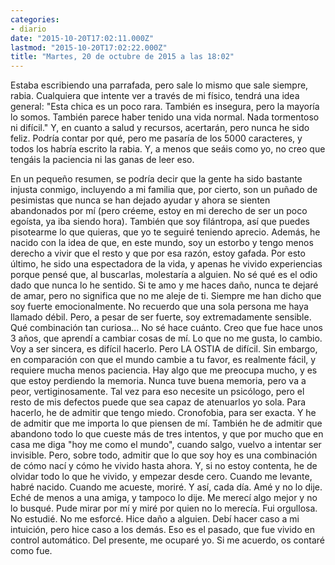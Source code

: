 ```yaml
---
categories:
- diario
date: "2015-10-20T17:02:11.000Z"
lastmod: "2015-10-20T17:02:22.000Z"
title: "Martes, 20 de octubre de 2015 a las 18:02"
---
```


Estaba escribiendo una parrafada, pero sale lo mismo que sale siempre, rabia. Cualquiera que intente ver a través de mi físico, tendrá una idea general: "Esta chica es un poco rara. También es insegura, pero la mayoría lo somos. También parece haber tenido una vida normal. Nada tormentoso ni difícil." Y, en cuanto a salud y recursos, acertarán, pero nunca he sido feliz. Podría contar por qué, pero me pasaría de los 5000 caracteres, y todos los habría escrito la rabia. Y, a menos que seáis como yo, no creo que tengáis la paciencia ni las ganas de leer eso.

En un pequeño resumen, se podría decir que la gente ha sido bastante injusta conmigo, incluyendo a mi familia que, por cierto, son un puñado de pesimistas que nunca se han dejado ayudar y ahora se sienten abandonados por mí (pero créeme, estoy en mi derecho de ser un poco egoísta, ya iba siendo hora). También que soy filántropa, así que puedes pisotearme lo que quieras, que yo te seguiré teniendo aprecio. Además, he nacido con la idea de que, en este mundo, soy un estorbo y tengo menos derecho a vivir que el resto y que por esa razón, estoy gafada. Por esto último, he sido una espectadora de la vida, y apenas he vivido experiencias porque pensé que, al buscarlas, molestaría a alguien. No sé qué es el odio dado que nunca lo he sentido. Si te amo y me haces daño, nunca te dejaré de amar, pero no significa que no me aleje de ti. Siempre me han dicho que soy fuerte emocionalmente. No recuerdo que una sola persona me haya llamado débil. Pero, a pesar de ser fuerte, soy extremadamente sensible. Qué combinación tan curiosa...
No sé hace cuánto. Creo que fue hace unos 3 años, que aprendí a cambiar cosas de mí. Lo que no me gusta, lo cambio. Voy a ser sincera, es difícil hacerlo. Pero LA OSTIA de difícil. Sin embargo, en comparación con que el mundo cambie a tu favor, es realmente fácil, y requiere mucha menos paciencia.
Hay algo que me preocupa mucho, y es que estoy perdiendo la memoria. Nunca tuve buena memoria, pero va a peor, vertiginosamente. Tal vez para eso necesite un psicólogo, pero el resto de mis defectos puede que sea capaz de atenuarlos yo sola.
Para hacerlo, he de admitir que tengo miedo. Cronofobia, para ser exacta. Y he de admitir que me importa lo que piensen de mí. También he de admitir que abandono todo lo que cueste más de tres intentos, y que por mucho que en casa me diga "hoy me como el mundo", cuando salgo, vuelvo a intentar ser invisible.
Pero, sobre todo, admitir que lo que soy hoy es una combinación de cómo nací y cómo he vivido hasta ahora. Y, si no estoy contenta, he de olvidar todo lo que he vivido, y empezar desde cero. Cuando me levante, habré nacido. Cuando me acueste, moriré. Y así, cada día.
Amé y no lo dije. Eché de menos a una amiga, y tampoco lo dije. Me merecí algo mejor y no lo busqué. Pude mirar por mí y miré por quien no lo merecía. Fui orgullosa. No estudié. No me esforcé. Hice daño a alguien. Debí hacer caso a mi intuición, pero hice caso a los demás. Eso es el pasado, que fue vivido en control automático. Del presente, me ocuparé yo.
Si me acuerdo, os contaré como fue.